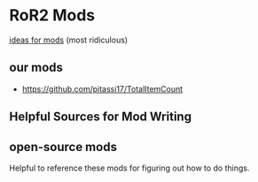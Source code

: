 # RoR2 Mods

[ideas for mods](./IDEAS.md) (most ridiculous)

## our mods

- https://github.com/pitassi17/TotalItemCount

## Helpful Sources for Mod Writing

## open-source mods

Helpful to reference these mods for figuring out how to do things.
